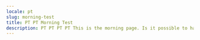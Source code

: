 ```yaml
---
locale: pt
slug: morning-test
title: PT PT Morning Test
description: PT PT PT PT This is the morning page. Is it possible to have a Form.
---
```

